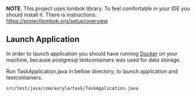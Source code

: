 
**NOTE**. This project uses lombok library. To feel comfortable in your IDE you should install it.
There is instructions: https://projectlombok.org/setup/overview

## Launch Application

In order to launch application you should have running [Docker](https://www.docker.com/) on your machine, because postgresql testcontainers was used for data storage.

Run TaskApplication.java in bellow directory, to launch application and testcontainers.
```
src/test/java/com/auryla/task/TaskApplication.java
```
